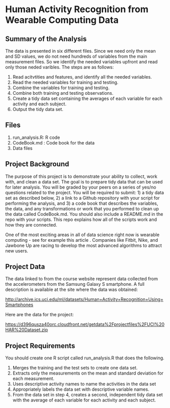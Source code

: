 # Human Activity Recognition from Wearable Computing Data

## Summary of the Analysis 

The data  is presented in six different files. Since we need only the mean and SD values, we do not need hundreds of variables from the  main measurement files. So we identify the needed variables upfront and read only those neded varibles.  The steps are as follows:

1. Read acitvtities and features, and identify all the needed variables.
2. Read the needed variables for training and testing.
3. Combine the variables for training and testing.
4. Combine both training and testing observations.
5. Create a tidy data set containing the averages of each variable for each activity and each subject.
6. Output the tidy data set.

## Files

1. run_analysis.R: R code 
2. CodeBook.md : Code book for the data
3. Data files

## Project Background 

The purpose of this project is to demonstrate your ability to collect, work with, and clean a data set. The goal is to prepare tidy data that can be used for later analysis. You will be graded by your peers on a series of yes/no questions related to the project. You will be required to submit: 1) a tidy data set as described below, 2) a link to a Github repository with your script for performing the analysis, and 3) a code book that describes the variables, the data, and any transformations or work that you performed to clean up the data called CodeBook.md. You should also include a README.md in the repo with your scripts. This repo explains how all of the scripts work and how they are connected.

One of the most exciting areas in all of data science right now is wearable computing - see for example this article . Companies like Fitbit, Nike, and Jawbone Up are racing to develop the most advanced algorithms to attract new users.


## Project Data

The data linked to from the course website represent data collected from the accelerometers from the Samsung Galaxy S smartphone. A full description is available at the site where the data was obtained:

http://archive.ics.uci.edu/ml/datasets/Human+Activity+Recognition+Using+Smartphones

Here are the data for the project:

https://d396qusza40orc.cloudfront.net/getdata%2Fprojectfiles%2FUCI%20HAR%20Dataset.zip

## Project Requirements

You should create one R script called run_analysis.R that does the following.
1.	Merges the training and the test sets to create one data set.
2.	Extracts only the measurements on the mean and standard deviation for each measurement.
3.	Uses descriptive activity names to name the activities in the data set
4.	Appropriately labels the data set with descriptive variable names.
5.	From the data set in step 4, creates a second, independent tidy data set with the average of each variable for each activity and each subject.


